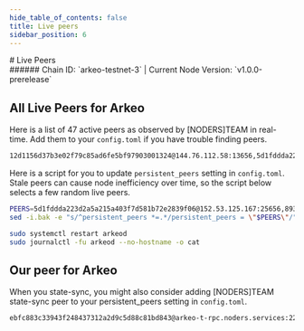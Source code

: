 ```yaml
---
hide_table_of_contents: false
title: Live peers
sidebar_position: 6
---
```


<div class="h1-with-icon icon-arkeo">
# Live Peers
</div>
###### Chain ID: `arkeo-testnet-3` | Current Node Version: `v1.0.0-prerelease`

## All Live Peers for Arkeo
Here is a list of 47 active peers as observed by [NODERS]TEAM in real-time. Add them to your `config.toml` if you have trouble finding peers.

```bash
12d1156d37b3e02f79c85ad6fe5bf97903001324@144.76.112.58:13656,5d1fddda223d2a5a215a403f7d581b72e2839f06@152.53.125.167:25656,4b86b88dc68371d733d91ca411dfe4fa03ccbd00@158.220.108.184:14056,1b920199be5b1d8f7e9fd8118f41c71b5dd4cf0a@195.3.223.78:55656,5a96cb060b9f2b951741e87faa4abc340c43b80a@65.109.92.163:4020,81bf9e7272961510e36213466e2f1df565a92e72@89.58.13.159:28656,2cab519022ff8f791b70be7310efefb0fce52f63@2001:26656,d579b42752617069d97c26722c0b44e3ec011e8a@65.109.92.241:10356,294948409ba34f3cddec95b63fc0e58eaef3bf7f@65.108.232.168:48656,8c2d799bcc4fbf44ef34bbd2631db5c3f4619e41@213.239.207.175:60656,0564aaa233c8741084b0c09805b8e0d251b61462@65.109.93.58:22856,893a44b8501faa22fbe2f4d61c6586f231bd1638@65.109.28.177:33656,4b7bf858df7d9db3ab33ae0fa0bf2c0e28384892@81.0.247.163:15756,709ae59c5e9098aeacf333e1ccbaf2827e07fd8d@65.109.23.114:22856,1c232d83ec44fc51da622c324903a5b1c32f31c7@130.255.170.126:46656,ba5e69bf31c601e91be3b876b3db29eb406cbfd9@2a01:42656,60a1b4f4fe0fc0dbd84e65999c24d56ec3f7d172@2a01:24656,bf8b66267e3e1e7ac89c391658522e0a4f0dc161@5.161.70.240:14056,2c09e0c11d99eb189b5134dd85f035959acbdd26@158.220.108.120:14056,b40de58ac548aeb41e37b39b0db4f339b303cd7f@88.99.137.138:21656,91275d44f34cc826d7b3fda52e00ce3c5bbead99@5.83.152.172:26656,45fd8c1219d19e941ec5bccab05b3b5f07a60b27@65.109.32.148:26136,fd1f96034775faa95ce716dc419a548e65a5ae56@65.108.206.118:36656,f59f0cc9c7eeb3009bfcfd6bcb981f54d6ac2a25@202.61.201.53:26756,d042526ceabfee753971c954287fc3cc1534c327@161.97.121.198:26656,42f150b90e872064cb9aaf9ce34f6fe1adf11b6b@89.58.19.231:26756,1c88bcab0f6e4b3cdfa5f9c720209bed34ad6466@2a01:11656,0909dbada3305d135e4b86775a7c39b5578e5978@65.108.111.236:55926,6610af0d76fda15346ac89a60161971931e5c7f8@94.130.164.82:22856,4275998a16f8f84a796b31ed285a7109eb54baa6@65.109.84.33:22856,283d91286d464a84081cd947bc8b2adc82503963@158.220.108.166:14056,69f41cf2f8bc7a77f7861b23d4f45f8c9e6c2796@85.10.201.125:60856,e3cc067e9d837d2a84ef171cdce1d6a83818d51f@15.204.96.26:36656,331bc7f589281feb335725964e979ea31841a807@213.239.194.132:15756,86a22aef01672e8f255bb06c945b44b2484097cf@2a01:14056,5136d217f34aeda8b020f8a7fbfe9cf0fb041194@94.76.223.124:26656,0dc756d145cf5cff5668c36c98cc1667351198ba@2a01:22856,cc2d620edfb26ff51f2a8c5c660ac50518d2f565@149.50.116.91:55656,47cf665905f8b444d080ea1b2ae98e89a28e4bbf@135.181.59.175:55656,875ab84707649db31d7c39977fba355b22ec835f@185.16.39.125:28656,9acdc6977fe1f8fdaacc46bcc13a72371f24b437@65.108.71.92:55926,17579e6ebb4cd2702f8e73c2f6591c63aabeaf26@135.125.97.162:22856,4daa32def4f99706f5e621250096be65af1ccdf3@2a01:22856,bc8e66ad56581343fe6cab27ae989d330f46f3f7@37.27.52.25:36656,9303492b25e253f1ae2b145c91c23893d7e74029@94.136.189.74:26656,2e16695859392ac1be24b3225fc270875a78d6e8@2a01:26656,efc5593c0a39c14365fa8a1d6fa9366047ac21d7@62.169.17.140:55656
```

Here is a script for you to update `persistent_peers` setting in `config.toml`. Stale peers can cause node inefficiency over time, so the script below selects a few random live peers.

```bash
PEERS=5d1fddda223d2a5a215a403f7d581b72e2839f06@152.53.125.167:25656,893a44b8501faa22fbe2f4d61c6586f231bd1638@65.109.28.177:33656,60a1b4f4fe0fc0dbd84e65999c24d56ec3f7d172@2a01:24656,42f150b90e872064cb9aaf9ce34f6fe1adf11b6b@89.58.19.231:26756,0909dbada3305d135e4b86775a7c39b5578e5978@65.108.111.236:55926
sed -i.bak -e "s/^persistent_peers *=.*/persistent_peers = \"$PEERS\"/" ~/.arkeo/config/config.toml

sudo systemctl restart arkeod
sudo journalctl -fu arkeod --no-hostname -o cat
```

## Our peer for Arkeo
When you state-sync, you might also consider adding [NODERS]TEAM state-sync peer to your persistent_peers setting in `config.toml`.

```bash
ebfc883c33943f248437312a2d9c5d88c81bd843@arkeo-t-rpc.noders.services:22856
```